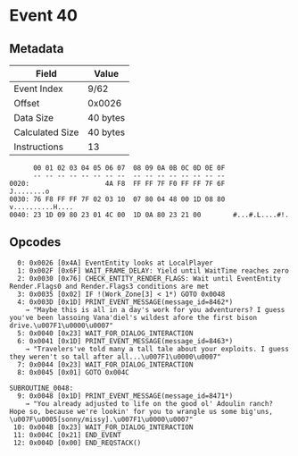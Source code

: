 # Event 40

## Metadata

| Field           | Value    |
|-----------------|----------|
| Event Index     | 9/62     |
| Offset          | 0x0026   |
| Data Size       | 40 bytes |
| Calculated Size | 40 bytes |
| Instructions    | 13       |

```
      00 01 02 03 04 05 06 07  08 09 0A 0B 0C 0D 0E 0F
      -- -- -- -- -- -- -- --  -- -- -- -- -- -- -- --
0020:                   4A F8  FF FF 7F F0 FF FF 7F 6F        J........o
0030: 76 F8 FF FF 7F 02 03 10  07 80 04 48 00 1D 08 80  v..........H....
0040: 23 1D 09 80 23 01 4C 00  1D 0A 80 23 21 00        #...#.L....#!.  
```

## Opcodes

```
  0: 0x0026 [0x4A] EventEntity looks at LocalPlayer
  1: 0x002F [0x6F] WAIT_FRAME_DELAY: Yield until WaitTime reaches zero
  2: 0x0030 [0x76] CHECK_ENTITY_RENDER_FLAGS: Wait until EventEntity Render.Flags0 and Render.Flags3 conditions are met
  3: 0x0035 [0x02] IF !(Work_Zone[3] < 1*) GOTO 0x0048
  4: 0x003D [0x1D] PRINT_EVENT_MESSAGE(message_id=8462*)
    → "Maybe this is all in a day's work for you adventurers? I guess you've been lassoing Vana'diel's wildest afore the first bison drive.\u007F1\u0000\u0007"
  5: 0x0040 [0x23] WAIT_FOR_DIALOG_INTERACTION
  6: 0x0041 [0x1D] PRINT_EVENT_MESSAGE(message_id=8463*)
    → "Travelers've told many a tall tale about your exploits. I guess they weren't so tall after all...\u007F1\u0000\u0007"
  7: 0x0044 [0x23] WAIT_FOR_DIALOG_INTERACTION
  8: 0x0045 [0x01] GOTO 0x004C

SUBROUTINE_0048:
  9: 0x0048 [0x1D] PRINT_EVENT_MESSAGE(message_id=8471*)
    → "You already adjusted to life on the good ol' Adoulin ranch? Hope so, because we're lookin' for you to wrangle us some big'uns, \u007F\u0005[sonny/missy].\u007F1\u0000\u0007"
 10: 0x004B [0x23] WAIT_FOR_DIALOG_INTERACTION
 11: 0x004C [0x21] END_EVENT
 12: 0x004D [0x00] END_REQSTACK()
```
